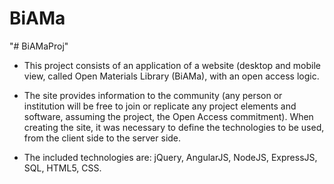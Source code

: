 # BiAMa
"# BiAMaProj" 

 - This project consists of an application of a website (desktop and mobile view, called Open Materials Library (BiAMa), with an open access logic.
 
 - The site provides information to the community (any person or institution will be free to join or replicate any project elements and software, assuming the project, the Open Access commitment).
When creating the site, it was necessary to define the technologies to be used, from the client side to the server side.

 - The included technologies are: jQuery, AngularJS, NodeJS, ExpressJS, SQL, HTML5, CSS.
